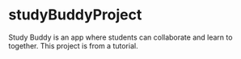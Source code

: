 # studyBuddyProject
Study Buddy is an app where students can collaborate and learn to together. This project is from a tutorial.
